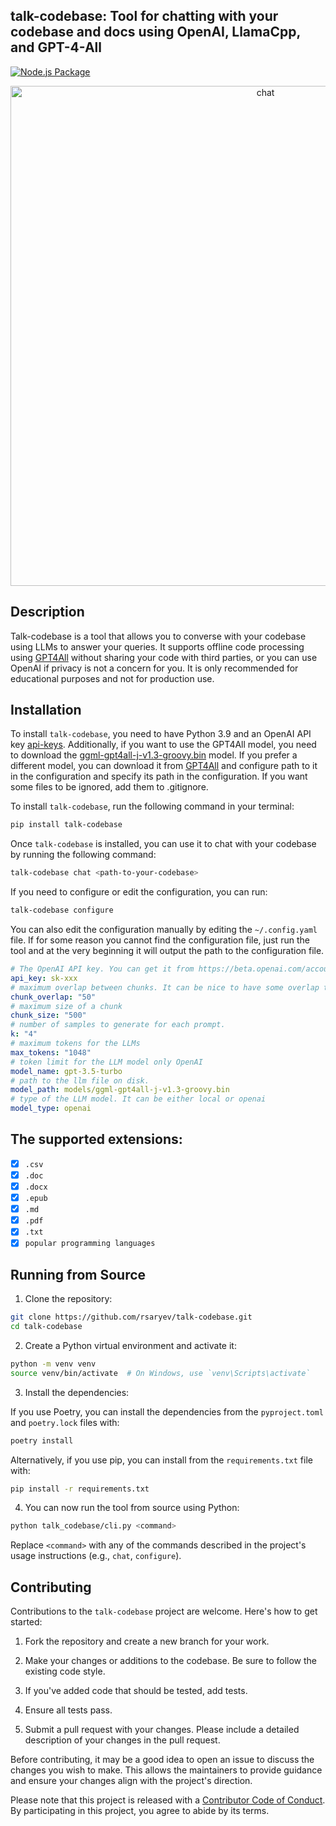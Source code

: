 ## talk-codebase: Tool for chatting with your codebase and docs using OpenAI, LlamaCpp, and GPT-4-All

[![Node.js Package](https://github.com/rsaryev/talk-codebase/actions/workflows/python-publish.yml/badge.svg)](https://github.com/rsaryev/talk-codebase/actions/workflows/python-publish.yml)

<p align="center">
  <img src="https://github.com/rsaryev/talk-codebase/assets/70219513/b5d338f9-14a5-417b-9690-83f5cd66facf" width="800" alt="chat">
</p>

## Description

Talk-codebase is a tool that allows you to converse with your codebase using LLMs to answer your queries. It supports
offline code processing using [GPT4All](https://github.com/nomic-ai/gpt4all) without sharing your code with third
parties, or you can use OpenAI if privacy is not a concern for you. It is only recommended for educational purposes and
not for production use.

## Installation

To install `talk-codebase`, you need to have Python 3.9 and an OpenAI API
key [api-keys](https://platform.openai.com/account/api-keys).
Additionally, if you want to use the GPT4All model, you need to download
the [ggml-gpt4all-j-v1.3-groovy.bin](https://gpt4all.io/models/ggml-gpt4all-j-v1.3-groovy.bin) model. If you prefer a
different model, you can download it from [GPT4All](https://gpt4all.io) and configure path to it in the configuration
and specify its
path in the configuration. If you want some files to be ignored, add them to .gitignore.

To install `talk-codebase`, run the following command in your terminal:

```bash
pip install talk-codebase
```

Once `talk-codebase` is installed, you can use it to chat with your codebase by running the following command:

```bash
talk-codebase chat <path-to-your-codebase>
```

If you need to configure or edit the configuration, you can run:

```bash
talk-codebase configure
```

You can also edit the configuration manually by editing the `~/.config.yaml` file.
If for some reason you cannot find the configuration file, just run the tool and at the very beginning it will output
the path to the configuration file.

```yaml
# The OpenAI API key. You can get it from https://beta.openai.com/account/api-keys
api_key: sk-xxx
# maximum overlap between chunks. It can be nice to have some overlap to maintain some continuity between chunks
chunk_overlap: "50"
# maximum size of a chunk
chunk_size: "500"
# number of samples to generate for each prompt.
k: "4"
# maximum tokens for the LLMs
max_tokens: "1048"
# token limit for the LLM model only OpenAI
model_name: gpt-3.5-turbo
# path to the llm file on disk.
model_path: models/ggml-gpt4all-j-v1.3-groovy.bin
# type of the LLM model. It can be either local or openai
model_type: openai
```

## The supported extensions:

- [x] `.csv`
- [x] `.doc`
- [x] `.docx`
- [x] `.epub`
- [x] `.md`
- [x] `.pdf`
- [x] `.txt`
- [x] `popular programming languages`

## Running from Source

1. Clone the repository:

```bash
git clone https://github.com/rsaryev/talk-codebase.git
cd talk-codebase
```

2. Create a Python virtual environment and activate it:

```bash
python -m venv venv
source venv/bin/activate  # On Windows, use `venv\Scripts\activate`
```

3. Install the dependencies:

If you use Poetry, you can install the dependencies from the `pyproject.toml` and `poetry.lock` files with:

```bash
poetry install
```

Alternatively, if you use pip, you can install from the `requirements.txt` file with:

```bash
pip install -r requirements.txt
```

4. You can now run the tool from source using Python:

```bash
python talk_codebase/cli.py <command>
```

Replace `<command>` with any of the commands described in the project's usage instructions (e.g., `chat`, `configure`).

## Contributing

Contributions to the `talk-codebase` project are welcome. Here's how to get started:

1. Fork the repository and create a new branch for your work.

2. Make your changes or additions to the codebase. Be sure to follow the existing code style.

3. If you've added code that should be tested, add tests.

4. Ensure all tests pass.

5. Submit a pull request with your changes. Please include a detailed description of your changes in the pull request.

Before contributing, it may be a good idea to open an issue to discuss the changes you wish to make. This allows the maintainers to provide guidance and ensure your changes align with the project's direction.

Please note that this project is released with a [Contributor Code of Conduct](https://www.contributor-covenant.org/version/2/0/code_of_conduct/). By participating in this project, you agree to abide by its terms.
